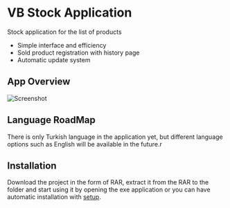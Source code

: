 
# VB Stock Application

Stock application for the list of products

- Simple interface and efficiency
- Sold product registration with history page
- Automatic update system

## App Overview

![Screenshot](https://cdn.glitch.global/5519c39c-80b5-4d65-90f3-834bdedf94a8/vbsa.png?v=1705169058368)

  
## Language RoadMap

There is only Turkish language in the application yet, but different language options such as English will be available in the future.r

  
## Installation 

Download the project in the form of RAR, extract it from the RAR to the folder and start using it by opening the exe application or you can have automatic installation with [setup](https://raw.githubusercontent.com/AdoQeT/velibilisimstockapplication/main/VBSA-Setup.rar).
    
